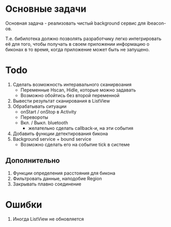 Основные задачи
===============

Основная задача - реализовать чистый background сервис для ibeacon-ов.

Т.е. бибилотека должно позволять разработчику легко интегрировать её
для того, чтобы получать в своем приложении информацию о биконах в то
время, когда приложение может быть не запущено.

Todo
====

1. Сделать возможность интеравального сканирвоания
   * Переменные Hscan, Hidle, которые можно задавать
   * Возможно обойтись без второй переменной
2. Вывести результат сканирования в ListView
3. Обрабатывать ситуации
   * onStart / onStop в Activity
   * Перевороты
   * Вкл. / Выкл. bluetooth
     * желательно сделать callback-и, на эти события
4. Добавить функции детектирования бикона
5. Background service + bound service
   * Возможно сделать его на событие tick в системе

Дополнительно
-------------

1. Функции определения расстояния для бикона
2. Фильтровать данные, наподобие Region
3. Закрывать плавно соединение

Ошибки
======

1. Иногда ListView не обновляется
   
